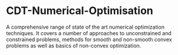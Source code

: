 # CDT-Numerical-Optimisation
A comprehensive range of state of the art numerical optimization techniques. It covers a number of approaches to unconstrained and constrained problems, methods for smooth and non-smooth convex problems as well as basics of non-convex optimization.
